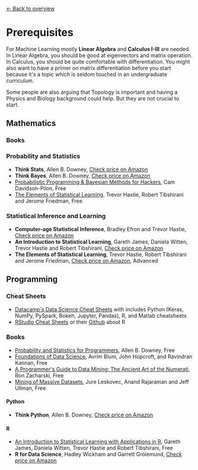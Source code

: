 [← Back to overview](../../../)

# Prerequisites

For Machine Learning mostly **Linear Algebra** and **Calculus I-III** are needed. In Linear Algebra, you should be good at eigenvectors and matrix operation. In Calculus, you should be quite comfortable with differentiation. You might also want to have a primer on matrix differentiation before you start because it's a topic which is seldom touched in an undergraduate curriculum.

Some people are also arguing that Topology is important and having a Physics and Biology background could help. But they are not crucial to start.

## Mathematics

### Books

### Probability and Statistics
* **Think Stats**, Allen B. Downey, [Check price on Amazon](http://amzn.to/1Jn4JVd)
* **Think Bayes**, Allen B. Downey, [Check price on Amazon](http://amzn.to/1IgUgZW)
* [Probabilistic Programming & Bayesian Methods for Hackers](http://camdavidsonpilon.github.io/Probabilistic-Programming-and-Bayesian-Methods-for-Hackers/), Cam Davidson-Pilon, Free
* [The Elements of Statistical Learning](https://web.stanford.edu/~hastie/Papers/ESLII.pdf),  Trevor Hastie, Robert Tibshirani and Jerome Friedman, Free

### Statistical Inference and Learning
* **Computer-age Statistical Inference**, Bradley Efron and Trevor Hastie, [Check price on Amazon](http://amzn.to/2wnRtQi)
* **An Introduction to Statistical Learning**, Gareth James,‎ Daniela Witten,‎ Trevor Hastie and Robert Tibshirani, [Check price on Amazon](http://amzn.to/1HkaNvu)
* **The Elements of Statistical Learning**, Trevor Hastie,‎ Robert Tibshirani and Jerome Friedman, [Check price on Amazon](http://amzn.to/1GBbVWR), Advanced

## Programming

### Cheat Sheets
* [Datacamp's Data Science Cheat Sheets](https://www.datacamp.com/community/data-science-cheatsheets) with includes Python (Keras, NumPy, PySpark, Bokeh, Jupyter, Pandas), R, and Matlab cheatsheets
* [RStudio Cheat Sheets](https://www.rstudio.com/resources/cheatsheets/) or their [Github](https://github.com/rstudio/cheatsheets) about R

### Books
* [Probability and Statistics for Programmers](http://www.greenteapress.com/thinkstats/), Allen B. Downey, Free
* [Foundations of Data Science](https://www.cs.cornell.edu/jeh/book.pdf), Avrim Blum, John Hopcroft, and Ravindran Kannan, Free
* [A Programmer's Guide to Data Mining: The Ancient Art of the Numerati](http://guidetodatamining.com/), Ron Zacharski, Free
* [Mining of Massive Datasets](http://mmds.org/), Jure Leskovec, Anand Rajaraman and Jeff Ullman, Free

#### Python
* **Think Python**, Allen B. Downey, [Check price on Amazon](http://amzn.to/1Hj5bn6)

#### R
* [An Introduction to Statistical Learning with Applications in R](http://www-bcf.usc.edu/~gareth/ISL/), Gareth James, Daniela Witten, Trevor Hastie and Robert Tibshirani, Free
* **R for Data Science**, Hadley Wickham and‎ Garrett Grolemund, [Check price on Amazon](http://amzn.to/2cD6FMu)
